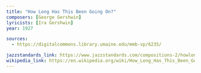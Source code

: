 ```yaml
---
title: "How Long Has This Been Going On?"
composers: [George Gershwin]
lyricists: [Ira Gershwin]
year: 1927

sources:
  - https://digitalcommons.library.umaine.edu/mmb-vp/6235/

jazzstandards_link: https://www.jazzstandards.com/compositions-2/howlonghasthisbeengoingon.htm
wikipedia_link: https://en.wikipedia.org/wiki/How_Long_Has_This_Been_Going_On%3F
---
```

